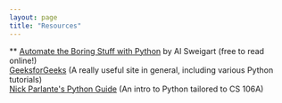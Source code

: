 ```yaml
---
layout: page
title: "Resources"
---
```


**
[Automate the Boring Stuff with Python](https://automatetheboringstuff.com/#toc) by Al Sweigart (free to read online!) <br>
[GeeksforGeeks](https://www.geeksforgeeks.org/python-programming-language/?ref=shm) (A really useful site in general, including various Python tutorials) <br>
[Nick Parlante's Python Guide](https://cs.stanford.edu/people/nick/py/) (An intro to Python tailored to CS 106A) <br>
